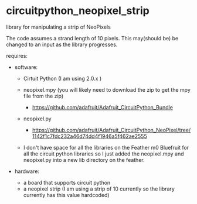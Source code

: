 # circuitpython_neopixel_strip
library for manipulating a strip of NeoPixels 

The code assumes a strand length of 10 pixels.
This may(should be) be changed to an input as the library progresses.

requires:
* software:
  * Cirtuit Python (I am using 2.0.x ) 
  * neopixel.mpy (you will likely need to download the zip to get the mpy file from the zip)
    * https://github.com/adafruit/Adafruit_CircuitPython_Bundle
  
  * neopixel.py 
    * https://github.com/adafruit/Adafruit_CircuitPython_NeoPixel/tree/1142f1c7fdc232a46d74dd4f1946a5f462ae2555

  * I don't have space for all the libraries on the Feather m0 Bluefruit for all the circuit python libraries so I just added the neopixel.mpy and neopixel.py into a new lib directory on the feather.
  
* hardware:
  * a board that supports circuit python
  * a neopixel strip (I am using a strip of 10 currently so the library currently has this value hardcoded)

